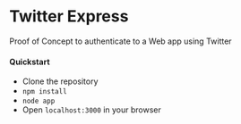# Twitter Express

Proof of Concept to authenticate to a Web app using Twitter

#### Quickstart

* Clone the repository
* `npm install`
* `node app`
* Open `localhost:3000` in your browser